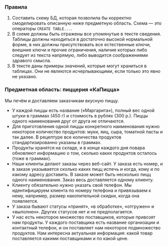 ### Правила
1. Составить схему БД, которая позволила бы корректно смоделировать описанную ниже предметную область. Схема — это операторы `CREATE TABLE...`.
1. В схеме должны быть отражены все упомянутые в тексте сведения. Таблицы должны находиться в достаточно высокой нормальной форме, в них должны присутствовать все естественные ключи, внешние ключи и прочие ограничения, наличие которых либо следует из текста напрямую, либо выводится соображениями здравого смысла.
1. В тексте даны примеры значений, которые могут храниться в таблицах. Они не являются исчерпывающими, если только это явно не указано.
### Предметная область: пиццерия «КаПицца»
Мы печём и доставляем заказчикам вкусную пиццу.

* У каждой пиццы есть название («Маргарита»), полный вес одной штуки в граммах (450 г) и стоимость в рублях (300 р.). Пиццы одного наименования друг от друга не отличаются.
* Для приготовления одной пиццы конкретного наименования нужно некоторое количество продуктов: муки, яиц, сыра, томатной пасты и так далее. В рецептуре все количества продуктов стандартизированно указаны в граммах.
* Продукты хранятся на складе, и в конце каждого дня повара обновляют информацию о том, сколько каких продуктов осталось (тоже в граммах).
* Наши клиенты делают заказы через веб-сайт. У заказа есть номер, и в заказе указывается сколько каких пицц испечь и когда, кому и по какому адресу доставить. В заказе может быть несколько пицц одного наименования. Заказ весь доставляется одному клиенту.
* Клиенту обязательно нужно указать свой телефон. Мы идентифицируем клиента по номеру телефона и привязываем к нему, например, размер накопительной скидки, когда она появляется.
* У заказа бывают статусы «принят», «в обработке», «отгружен» и «выполнен». Других статусов нет и не предполагается.
* У нас есть некоторое множество поставщиков, которые привозят нам продукты. У каждого поставщика есть название организации и контактный телефон, и он поставляет нам некоторое подмножество продуктов. Нам интересна актуальная информация: какой товар поставляется какими поставщиками и по какой цене.